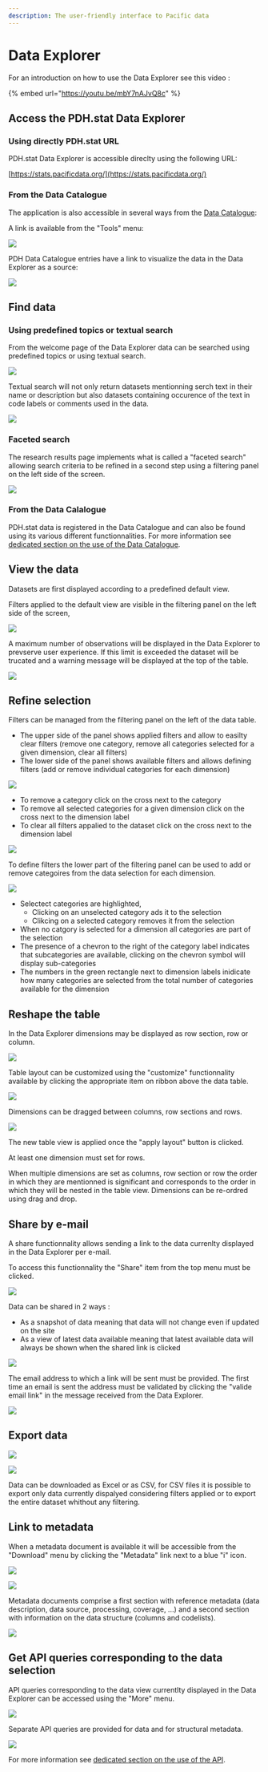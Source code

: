 ```yaml
---
description: The user-friendly interface to Pacific data
---
```


# Data Explorer

For an introduction on how to use the Data Explorer see this video :

{% embed url="https://youtu.be/mbY7nAJvQ8c" %}

## Access the PDH.stat Data Explorer

### Using directly PDH.stat URL

PDH.stat Data Explorer is accessible direclty using the following URL:

[https://stats.pacificdata.org/](https://stats.pacificdata.org/)

### From the Data Catalogue

The application is also accessible in several ways from the [Data Catalogue](../catalogue/):

A link is available from the "Tools" menu:

![](../.gitbook/assets/image%20%2824%29.png)

PDH Data Catalogue entries have a link to visualize the data in the Data Explorer as a source:

![](../.gitbook/assets/image%20%2841%29.png)

## Find data

### Using predefined topics or textual search

From the welcome page of the Data Explorer data can be searched using predefined topics or using textual search.

![](../.gitbook/assets/image%20%2843%29.png)

Textual search will not only return datasets mentionning serch text in their name or description but also datasets containing occurence of the text in code labels or comments used in the data.

![](../.gitbook/assets/image%20%2839%29.png)

### Faceted search

The research results page implements what is called a "faceted search" allowing search criteria to be refined in a second step using a filtering panel on the left side of the screen.

![](../.gitbook/assets/image%20%2827%29.png)

### From the Data Calalogue

 PDH.stat data is registered in the Data Catalogue and can also be found using its various different functionnalities. For more information see [dedicated section on the use of the Data Catalogue](../catalogue/).

## View the data

Datasets are first displayed according to a predefined default view.

Filters applied to the default view are visible in the filtering panel on the left side of the screen, 

![](../.gitbook/assets/image%20%2820%29.png)

A maximum number of observations will be displayed in the Data Explorer to prevserve user experience. If this limit is exceeded the dataset will be trucated and a warning message will be displayed at the top of the table.

![](../.gitbook/assets/image%20%2819%29.png)

## Refine selection

Filters can be managed from the filtering panel on the left of the data table. 

* The upper side of the panel shows applied filters and allow to easilty clear filters \(remove one category, remove all categories selected for a given dimension, clear all filters\)
* The lower side of the panel shows available filters and allows defining filters \(add or remove individual categories for each dimension\)

![](../.gitbook/assets/image%20%2829%29.png)

* To remove a category click on the cross next to the category 
* To remove all selected categories for a given dimension click on the cross next to the dimension label
* To clear all filters appalied to the dataset click on the cross next to the dimension label

![](../.gitbook/assets/image%20%2821%29.png)

To define filters the lower part of the filtering panel can be used to add or remove categoires from the data selection for each dimension.

![](../.gitbook/assets/image%20%2840%29.png)

* Selectect categories are highlighted, 
  * Clicking on an unselected category ads it to the selection
  * Clikcing on a selected category removes it from the selection
* When no catgory is selected for a dimension all categories are part of the selection
* The presence of a chevron to the right of the category label indicates that subcategories are available, clicking on the chevron symbol will display sub-categories
* The numbers in the green rectangle next to dimension labels inidicate how many categories are selected from the total number of categories available for the dimension

## Reshape the table

In the Data Explorer dimensions may be displayed as row section, row or column.

![](../.gitbook/assets/image%20%2823%29.png)

Table layout can be customized using the "customize" functionnality available by clicking the appropriate item on ribbon above the data table.

![](../.gitbook/assets/image%20%2837%29.png)

Dimensions can be dragged between columns, row sections and rows.

![](../.gitbook/assets/image%20%2834%29.png)

The new table view is applied once the "apply layout" button is clicked.

At least one dimension must set for rows.

When multiple dimensions are set as columns, row section or row the order in which they are mentionned is significant and corresponds to the order in which they will be nested in the table view. Dimensions can be re-ordred using drag and drop.

## Share by e-mail

A share functionnality allows sending a link to the data currenlty displayed in the Data Explorer per e-mail.

To access this functionnality the "Share" item from the top menu must be clicked.

![](../.gitbook/assets/image%20%2830%29.png)

Data can be shared in 2 ways :

* As a snapshot of data meaning that data will not change even if updated on the site
* As a view of latest data available meaning that latest available data will always be shown when the shared link is clicked

![](../.gitbook/assets/image%20%2816%29.png)

The email address to which a link will be sent must be provided. The first time an email is sent the address must be validated by clicking the "valide email link" in the message received from the Data Explorer.

![](../.gitbook/assets/image%20%2828%29.png)

## Export data

![](../.gitbook/assets/image%20%2815%29.png)

![](../.gitbook/assets/image%20%2844%29.png)

Data can be downloaded as Excel or as CSV, for CSV files it is possible to export only data currently dispalyed considering filters applied or to export the entire dataset whithout any filtering.

## Link to metadata

When a metadata document is available it will be accessible from the "Download" menu by clicking the "Metadata" link next to a blue "i" icon.

![](../.gitbook/assets/image%20%2815%29.png)

![](../.gitbook/assets/image%20%2817%29.png)

Metadata documents comprise a first section with reference metadata \(data description, data source, processing, coverage, ...\) and a second section with information on the data structure \(columns and codelists\).

![](../.gitbook/assets/image%20%2835%29.png)

## Get API queries corresponding to the data selection

API queries corresponding to the data view currentlty displayed in the Data Explorer can be accessed using the "More" menu.

![](../.gitbook/assets/image%20%2838%29.png)

Separate API queries are provided for data and for structural metadata.

![](../.gitbook/assets/image%20%2826%29.png)

For more information see [dedicated section on the use of the API](api/).

